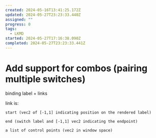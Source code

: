 ```yaml
---
created: 2024-05-16T13:41:25.172Z
updated: 2024-05-27T23:23:33.440Z
assigned: ""
progress: 0
tags:
  - LKMD
started: 2024-05-27T17:16:38.090Z
completed: 2024-05-27T23:23:33.441Z
---
```


# Add support for combos (pairing multiple switches)

binding label + links

link is:

	start (vec2 of [-1,1] indicating position on the rendered label)

	end (switch label and [-1,1] vec2 indicating the endpoint)

	a list of control points (vec2 in window space)
